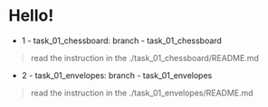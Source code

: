 # Hello!

* 1 - task_01_chessboard: branch - task_01_chessboard
>   read the instruction in the ./task_01_chessboard/README.md

* 2 - task_01_envelopes: branch - task_01_envelopes
>   read the instruction in the ./task_01_envelopes/README.md